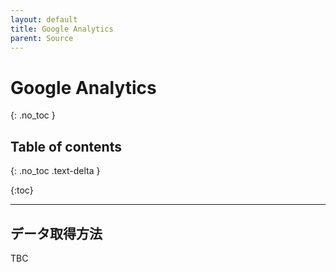 ```yaml
---
layout: default
title: Google Analytics
parent: Source
---
```


# Google Analytics
{: .no_toc }

## Table of contents
{: .no_toc .text-delta }

{:toc}

---

## データ取得方法

TBC
